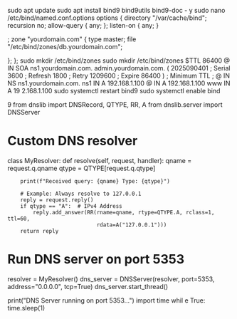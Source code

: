 sudo apt update
sudo apt install bind9 bind9utils bind9-doc -
y
sudo nano /etc/bind/named.conf.options
options {
    directory "/var/cache/bind";
    recursion no;
    allow-query { any; };
    listen-on { any; }

;
zone "yourdomain.com" {
    type master;
    file "/etc/bind/zones/db.yourdomain.com";

};
};
sudo mkdir /etc/bind/zones
sudo mkdir /etc/bind/zones
$TTL 86400
@   IN  SOA ns1.yourdomain.com. admin.yourdomain.com. (
        2025090401 ; Serial
        3600       ; Refresh
        1800       ; Retry
        1209600    ; Expire
        86400 )    ; Minimum TTL
;
@       IN  NS      ns1.yourdomain.com.
ns1     IN  A       192.168.1.100
@       IN  A       192.168.1.100
www     IN  A       19
2.168.1.100
sudo systemctl restart bind9
sudo systemctl enable bind

9
from dnslib import DNSRecord, QTYPE, RR, A
from dnslib.server import DNSServer

# Custom DNS resolver
class MyResolver:
    def resolve(self, request, handler):
        qname = request.q.qname
        qtype = QTYPE[request.q.qtype]

        print(f"Received query: {qname} Type: {qtype}")

        # Example: Always resolve to 127.0.0.1
        reply = request.reply()
        if qtype == "A":  # IPv4 Address
            reply.add_answer(RR(rname=qname, rtype=QTYPE.A, rclass=1, ttl=60,
                                rdata=A("127.0.0.1")))
        return reply

# Run DNS server on port 5353
resolver = MyResolver()
dns_server = DNSServer(resolver, port=5353, address="0.0.0.0", tcp=True)
dns_server.start_thread()

print("DNS Server running on port 5353...")
import time
whil
e True:
    time.sleep(1)
